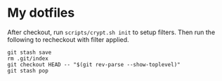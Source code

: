 # My dotfiles

After checkout, run `scripts/crypt.sh init` to setup filters. Then run the following to recheckout with filter applied.
```
git stash save
rm .git/index
git checkout HEAD -- "$(git rev-parse --show-toplevel)"
git stash pop
```

